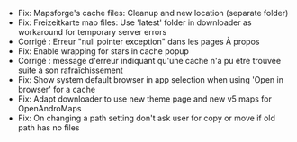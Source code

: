 - Fix: Mapsforge's cache files: Cleanup and new location (separate folder)
- Fix: Freizeitkarte map files: Use 'latest' folder in downloader as workaround for temporary server errors
- Corrigé : Erreur "null pointer exception" dans les pages À propos
- Fix: Enable wrapping for stars in cache popup
- Corrigé : message d'erreur indiquant qu'une cache n'a pu être trouvée suite à son rafraîchissement
- Fix: Show system default browser in app selection when using 'Open in browser' for a cache
- Fix: Adapt downloader to use new theme page and new v5 maps for OpenAndroMaps
- Fix: On changing a path setting don't ask user for copy or move if old path has no files
